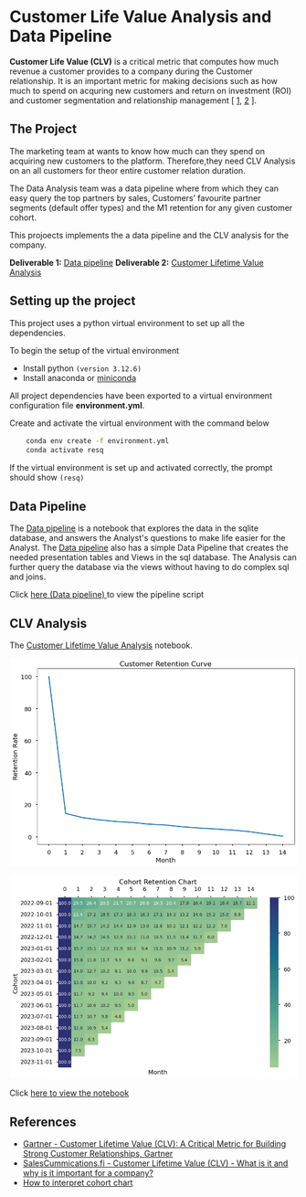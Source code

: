 # Customer Life Value Analysis and Data Pipeline
**Customer Life Value (CLV)** is a critical metric that computes how much revenue a customer provides to a company during the Customer relationship. It is an important metric for making decisions such as how much to spend on acquring new customers and return on investment (ROI) and customer segmentation and relationship management [ [1][gartner_clv], [2][SalesCommmunication.fi] ].

## The Project

The marketing team at wants to know how much can they spend on acquiring new customers to the platform. Therefore,they need CLV Analysis on an all customers for theor entire customer relation duration.

The Data Analysis team was a  data pipeline where from which they can easy query the top partners by sales, Customers’ favourite partner segments (default offer types) and the M1 retention for any given customer cohort.

This projoects implements the a data pipeline and the CLV analysis for the company. 

**Deliverable 1:** [Data pipeline][data_pipeline]
**Deliverable 2:** [Customer Lifetime Value Analysis][clv_analysis]

## Setting up the project

This project uses a python virtual environment to set up all the dependencies.

To begin the setup of the virtual environment

*  Install python `(version 3.12.6)`
*  Install anaconda or [miniconda][minconda]

All project dependencies have been exported to a virtual environment configuration file **environment.yml**.

Create and activate the virtual environment with the command below

````bash 
    conda env create -f environment.yml
    conda activate resq 
````

If the virtual environment is set up and activated correctly, the prompt should show
   `(resq)`

## Data Pipeline

The [Data pipeline][data_pipeline] is a notebook that explores the data in the sqlite database, and answers the Analyst's questions to make life easier for the Analyst. The [Data pipeline][data_pipeline] also has a simple Data Pipeline that creates the needed presentation tables and Views in the sql database. The Analysis can further query the database via the views without having to do complex sql and joins. 

Click [here (Data pipeline) ][data_pipeline] to view the pipeline script

## CLV Analysis

The [Customer Lifetime Value Analysis][clv_analysis] notebook.

![Retention curve](./img/clv_retention_curve.png)

![Retention curve](./img/clv_cohort_analysis.png)

Click [here to view the notebook][clv_analysis]

## References

* [Gartner - Customer Lifetime Value (CLV): A Critical Metric for Building Strong Customer Relationships, Gartner][gartner_clv]
* [SalesCummications.fi - Customer Lifetime Value (CLV) - What is it and why is it important for a company?][SalesCommmunication.fi]
* [How to interpret cohort chart][interpret_cohort_chart]


[gartner_clv]: https://www.gartner.com/en/digital-markets/insights/what-is-customer-lifetime-value
[SalesCommmunication.fi]: https://www.salescommunications.fi/vastaukset/kuinka-asiakkaan-elinkaaren-arvo-lasketaan
[minconda]: https://docs.conda.io/en/latest/miniconda.html
[interpret_cohort_chart]: https://www.adverity.com/blog/is-mastering-cohort-analysis-worth-the-challenge
[data_pipeline]: data-exploration-and-pipeline.ipynb
[clv_analysis]: customer-lifetime-value-analysis.ipynb
